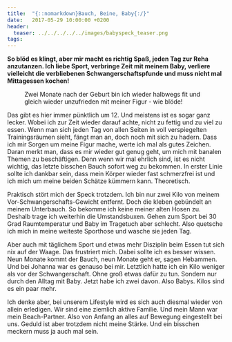 ```yaml
---
title:  "{::nomarkdown}Bauch, Beine, Baby{:/}"
date:   2017-05-29 10:00:00 +0200
header:
  teaser: ../../../../../images/babyspeck_teaser.png
tags:
---
```

**So blöd es klingt, aber mir macht es richtig Spaß, jeden Tag zur Reha anzutanzen. Ich liebe Sport, verbringe Zeit mit meinem Baby, verliere vielleicht die verbliebenen Schwangerschaftspfunde und muss nicht mal Mittagessen kochen!**

<figure>
  <img src="../../../../../images/babyspeck.png" alt="">
  <figcaption>Zwei Monate nach der Geburt bin ich wieder halbwegs fit und gleich wieder unzufrieden mit meiner Figur - wie blöde!</figcaption>
</figure>


Das gibt es hier immer pünktlich um 12. Und meistens ist es sogar ganz lecker. Wobei ich zur Zeit wieder darauf achte, nicht zu fettig und zu viel zu essen. Wenn man sich jeden Tag von allen Seiten in voll verspiegelten Trainingsräumen sieht, fängt man an, doch noch mit sich zu hadern. Dass ich mir Sorgen um meine Figur mache, werte ich mal als gutes Zeichen. Daran merkt man, dass es mir wieder gut genug geht, um mich mit banalen Themen zu beschäftigen. Denn wenn wir mal ehrlich sind, ist es nicht wichtig, das letzte bisschen Bauch sofort weg zu bekommen. In erster Linie sollte ich dankbar sein, dass mein Körper wieder fast schmerzfrei ist und ich mich um meine beiden Schätze kümmern kann. Theoretisch. 

Praktisch stört mich der Speck trotzdem. Ich bin nur zwei Kilo von meinem Vor-Schwangerschafts-Gewicht entfernt. Doch die kleben gebündelt an meinem Unterbauch. So bekomme ich keine meiner alten Hosen zu. Deshalb trage ich weiterhin die Umstandsbuxen. Gehen zum Sport bei 30 Grad Raumtemperatur und Baby im Tragetuch aber schlecht. Also quetsche ich mich in meine weiteste Sporthose und wasche sie jeden Tag. 

Aber auch mit täglichem Sport und etwas mehr Disziplin beim Essen tut sich nix auf der Waage. Das frustriert mich. Dabei sollte ich es besser wissen. Neun Monate kommt der Bauch, neun Monate geht er, sagen Hebammen. Und bei Johanna war es genauso bei mir. Letztlich hatte ich ein Kilo weniger als vor der Schwangerschaft. Ohne groß etwas dafür zu tun. Sondern nur durch den Alltag mit Baby. Jetzt habe ich zwei davon. Also Babys. Kilos sind es ein paar mehr. 

Ich denke aber, bei unserem Lifestyle wird es sich auch diesmal wieder von allein erledigen. Wir sind eine ziemlich aktive Familie. Und mein Mann war mein Beach-Partner. Also von Anfang an alles auf Bewegung eingestellt bei uns. Geduld ist aber trotzdem nicht meine Stärke. Und ein bisschen meckern muss ja auch mal sein.


